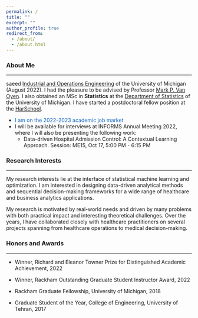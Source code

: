 ```yaml
---
permalink: /
title: ""
excerpt: ""
author_profile: true
redirect_from: 
  - /about/
  - /about.html
---
```


### About Me 
___
saeed [Industrial and Operations Engineering](https://io.umich.edu) of the University of Michigan (August 2022). I had the pleasure to be advised by Professor [Mark P. Van Oyen](https://ioe.engin.umich.edu/people/van-oyen-mark-p/). I also obtained an MSc in **Statistics** at the [Department of Statistics](https://ledu/stats) of the University of Michigan. I have started a postdoctoral fellow position at the [HarSchool](https://www.hksrd.edu). 

[comment]: <> (Prior to joining the University of Michigan, I earned an MSc in Industrial Engineering and Operations Research from the University of Tehran.)
<!---***Update:** <span style="color:#2874A6">I am on the academic job market. </span> I will be available for interviews at INFORMS Annual Meeting 2022, where I will also be presenting my work in the following session:
  * Data-driven Hospital Admission Control: A Contextual Learning Approach. Session: TBD  
-->

* <span style="color:#1065c0"> I am on the 2022-2023 academic job market </span>   
* I will be available for interviews at INFORMS Annual Meeting 2022, where I will also be presenting the following work:
  * Data-driven Hospital Admission Control: A Contextual Learning Approach. Session: ME15, Oct 17, 5:00 PM - 6:15 PM

### Research Interests
___
My research interests lie at the interface of statistical machine learning and optimization. I am interested in designing data-driven analytical methods and sequential decision-making frameworks for a wide range of healthcare and business analytics applications.

My research is motivated by real-world needs and driven by many problems with both practical impact and interesting theoretical challenges. Over the years, I have collaborated closely with healthcare practitioners on several projects spanning from healthcare operations to medical decision-making.

<!---My research interests lie at the interface of statistical machine learning theory and data-driven optimization.
My current research aims to develop personalized decision-making methods through design
and analysis of online statistical machine learning and online optimization algorithms with theoretical performance guarantees. My research problems are motivated by real-world problems in
healthcare operations, service operations management, medical decision-making, and supply chain.

* **Methodology**: Sequential Decision-Making under Uncertainty, Data-driven Optimization, Statistical Machine Learning, Reinforcement Learning, Fairness & Interpretability in Artificial Intelligence
* **Applications**: Healthcare Analytics and Operations, Service Operations Management, Medical Decision-Making, Big Data and Business Analytics, Supply Chain Management-->

<!---My current research interests lie at the intersection of Statistical Machine Learning and Operations Research. I am interested in designing online learning and online optimization algorithms that learn over time to make effective decisions under an uncertain environment. My research is motivated by real-world needs and driven by many problems with both practical impact and interesting theoretical challenges. Applications of my research include Healthcare Operations Management, Personalized Medical Decision Making, and Business Analytics. My work has been applied to intensive care unit management, glaucoma, and diabetes.-->
<!---
Recent and Upcoming Talks
------
* [INFORMS Annual Meeting](https://meetings.informs.org/wordpress/indianapolis2022/), October 2022
* [POMS Annual Conference](https://pomsmeetings.org/conf-2022/), April 2022
* [INFORMS Annual Meeting](https://meetings.informs.org/wordpress/anaheim2021/), October 2021
-->


### Honors and Awards
___
* Winner, Richard and Eleanor Towner Prize for Distinguished Academic Achievement, 2022
* Winner, Rackham Outstanding Graduate Student Instructor Award, 2022

* Rackham Graduate Fellowship, University of Michigan, 2018
* Graduate Student of the Year, College of Engineering, University of Tehran, 2017

